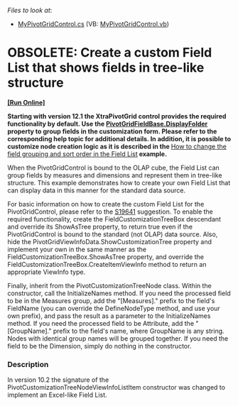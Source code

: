 <!-- default file list -->
*Files to look at*:

* [MyPivotGridControl.cs](./CS/Q236810/MyPivotGridControl.cs) (VB: [MyPivotGridControl.vb](./VB/Q236810/MyPivotGridControl.vb))
<!-- default file list end -->
# OBSOLETE: Create a custom Field List that shows fields in tree-like structure
<!-- run online -->
**[[Run Online]](https://codecentral.devexpress.com/e1835)**
<!-- run online end -->


<p><strong>Starting with version 12.1 the XtraPivotGrid control provides the required functionality by default. Use the </strong><a href="http://documentation.devexpress.com/#CoreLibraries/DevExpressXtraPivotGridPivotGridFieldBase_DisplayFoldertopic"><strong><u>PivotGridFieldBase.DisplayFolder</u></strong></a><strong> property to group fields in the customization form. Please refer to the corresponding help topic for additional details.</strong><strong> </strong><strong>In addition, it is possible to customize node creation logic as it is described in the </strong><a href="https://www.devexpress.com/Support/Center/p/E4235">How to change the field grouping and sort order in the Field List</a><strong> </strong><strong>example.</strong></p><p>When the PivotGridControl is bound to the OLAP cube, the Field List can group fields by measures and dimensions and represent them in tree-like structure. This example demonstrates how to create your own Field List that can display data in this manner for the standard data source.</p><p>For basic information on how to create the custom Field List for the PivotGridControl, please refer to the <a href="https://www.devexpress.com/Support/Center/p/S19641">S19641</a> suggestion. To enable the required functionality, create the FieldCustomizationTreeBox descendant and override its ShowAsTree property, to return true even if the PivotGridControl is bound to the standard (not OLAP) data source. Also, hide the PivotGridViewInfoData.ShowCustomizationTree property and implement your own in the same manner as the FieldCustomizationTreeBox.ShowAsTree property, and override the FieldCustomizationTreeBox.CreateItemViewInfo method to return an appropriate ViewInfo type.</p><p>Finally, inherit from the PivotCustomizationTreeNode class. Within the constructor, call the InitializeNames method. If you need the processed field to be in the Measures group, add the "[Measures]." prefix to the field's FieldName (you can override the DefineNodeType method, and use your own prefix), and pass the result as a parameter to the InitializeNames method. If you need the processed field to be Attribute, add the "[GroupName]." prefix to the field's name, where GroupName is any string. Nodes with identical group names will be grouped together. If you need the field to be the Dimension, simply do nothing in the constructor.</p>


<h3>Description</h3>

<p>In version 10.2 the signature of the PivotCustomizationTreeNodeViewInfoListItem constructor was changed to implement an Excel-like Field List.</p>

<br/>


